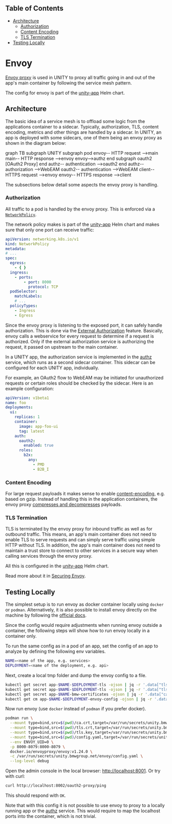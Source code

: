 <!-- mermaid is currently not directly supported, see: https://pages.github.com/versions/ -->
<!-- as workaround use: https://jojozhuang.github.io/tutorial/jekyll-diagram-with-mermaid/-->
<!-- for latest version, check: https://unpkg.com/mermaid-->
<script type="text/javascript" src="https://unpkg.com/mermaid"></script>
<script>$(document).ready(function() { mermaid.initialize({ theme: 'neutral'}); });</script>

## Table of Contents

<!-- START doctoc generated TOC please keep comment here to allow auto update -->
<!-- DON'T EDIT THIS SECTION, INSTEAD RE-RUN doctoc TO UPDATE -->

- [Architecture](#architecture)
  - [Authorization](#authorization)
  - [Content Encoding](#content-encoding)
  - [TLS Termination](#tls-termination)
- [Testing Locally](#testing-locally)

<!-- END doctoc generated TOC please keep comment here to allow auto update -->

# Envoy

[Envoy proxy](https://www.envoyproxy.io) is used in UNITY to proxy all traffic going in and out of the app's main
container by following the service mesh pattern.

The config for envoy is part of
the [unity-app](https://atc-github.azure.cloud.bmw/UNITY/unity-helm-charts/tree/main/charts/unity-app) Helm chart.

## Architecture

The basic idea of a service mesh is to offload some logic from the applications container to a sidecar. Typically,
authorization, TLS, content encoding, metrics and other things are handled by a sidecar.
In UNITY, an app is deployed with some sidecars, one of them being an envoy proxy as shown in the diagram below:

<div class="mermaid">
graph TB
subgraph UNITY
    subgraph pod
        envoy-- HTTP request -->main
        main-- HTTP response -->envoy
        envoy-->authz
    end
    subgraph oauth2 [OAuth2 Proxy]
    end
    authz-- authentication -->oauth2
end
authz-- authorization -->WebEAM
oauth2-- authentication -->WebEAM
client-- HTTPS request -->envoy
envoy-- HTTPS response -->client
</div>

The subsections below detail some aspects the envoy proxy is handling.

### Authorization

All traffic to a pod is handled by the envoy proxy. This is enforced via
a [`NetworkPolicy`](https://kubernetes.io/docs/concepts/services-networking/network-policies/).

The network policy makes is part of the
[unity-app](https://atc-github.azure.cloud.bmw/UNITY/unity-helm-charts/tree/main/charts/unity-app) Helm chart
and makes sure that only one port can receive traffic:

```yaml
apiVersion: networking.k8s.io/v1
kind: NetworkPolicy
metadata:
# ...
spec:
  egress:
    - { }
  ingress:
    - ports:
        - port: 8000
          protocol: TCP
  podSelector:
    matchLabels:
    # ...
  policyTypes:
    - Ingress
    - Egress
```

Since the envoy proxy is listening to the exposed port, it can safely handle authorization. This is done via the
[External Authorization](https://www.envoyproxy.io/docs/envoy/latest/configuration/http/http_filters/ext_authz_filter#external-authorization)
feature. Basically, envoy calls a webservice for every request to determine if a request is authorized.
Only if the external authorization service is authorizing the request, it passed on upstream to the main container.

In a UNITY app, the authorization service is implemented in the [authz](https://atc-github.azure.cloud.bmw/UNITY/authz)
service, which runs as a second sidecar container.
This sidecar can be configured for each UNITY app, individually.

For example, an OAuth2 flow to WebEAM may be initiated for unauthorized requests or certain roles should be checked by
the sidecar. Here is an example configuration:

```yaml
apiVersion: v1beta1
name: foo
deployments:
  ui:
    replicas: 1
    container:
      image: app-foo-ui
      tag: latest
    auth:
      oauth2:
        enabled: true
      roles:
        b2x:
          any:
            - PMD
            - B2B_I
```

### Content Encoding

For large request payloads it makes sense to
enable [content-encoding](https://developer.mozilla.org/en-US/docs/Web/HTTP/Headers/Content-Encoding), e.g. based on
gzip. Instead of handling this in the application containers, the envoy proxy
[compresses and decompresses](https://www.envoyproxy.io/docs/envoy/latest/start/sandboxes/gzip.html) payloads.

### TLS Termination

TLS is terminated by the envoy proxy for inbound traffic as well as for outbound traffic.
This means, an app's main container does not need to enable TLS to serve requests and can simply serve traffic using
simple HTTP without TLS.
In addition, the app's main container does not need to maintain a trust store to connect to other services in a secure
way when calling services through the envoy proxy.

All this is configured in the
[unity-app](https://atc-github.azure.cloud.bmw/UNITY/unity-helm-charts/tree/main/charts/unity-app) Helm chart.

Read more about it in [Securing Envoy](https://www.envoyproxy.io/docs/envoy/latest/start/quick-start/securing.html).

## Testing Locally

The simplest setup is to run envoy as docker container locally using `docker` or `podman`.
Alternatively, it is also possible to install envoy directly on the machine by following
the [official docs](https://www.envoyproxy.io/docs/envoy/latest/start/install).

Since the config would require adjustments when running envoy outside a container, the following steps will show how to
run envoy locally in a container only.

To run the same config as in a pod of an app, set the config of an app to analyze by defining the following env
variables.

```bash
NAME=<name of the app, e.g. services>
DEPLOYMENT=<name of the deployment, e.g. api>
```

Next, create a local tmp folder and dump the envoy config to a file.

```bash
kubectl get secret app-$NAME-$DEPLOYMENT-tls -ojson | jq -r '.data["tls.crt"] | @base64d'  > tls.crt
kubectl get secret app-$NAME-$DEPLOYMENT-tls -ojson | jq -r '.data["tls.key"] | @base64d'  > tls.key
kubectl get secret app-$NAME-bmw-certificates -ojson | jq -r '.data["ca.crt"] | @base64d'  > ca.crt
kubectl get cm app-$NAME-$DEPLOYMENT-envoy-config -ojson | jq -r '.data["config.yaml"]' > config.yaml
```

Now run envoy (use `docker` instead of `podman` if you prefer docker).

```bash
podman run \
  --mount type=bind,src=$(pwd)/ca.crt,target=/var/run/secrets/unity.bmwgroup.net/ca/ca.crt \
  --mount type=bind,src=$(pwd)/tls.crt,target=/var/run/secrets/unity.bmwgroup.net/tls/tls.crt \
  --mount type=bind,src=$(pwd)/tls.key,target=/var/run/secrets/unity.bmwgroup.net/tls/tls.key \
  --mount type=bind,src=$(pwd)/config.yaml,target=/var/run/secrets/unity.bmwgroup.net/envoy/config.yaml \
  --env ENVOY_UID=0 \
  -p 8000-8079:8000-8079 \
  docker.io/envoyproxy/envoy:v1.24.0 \
  -c /var/run/secrets/unity.bmwgroup.net/envoy/config.yaml \
  --log-level debug
```

Open the admin console in the local browser: [http://localhost:8001](http://localhost:8001).
Or try with curl:

```bash
curl http://localhost:8002/oauth2-proxy/ping
```

This should respond with `OK`.

Note that with this config it is not possible to use envoy to proxy to a locally running app or the
[authz](https://atc-github.azure.cloud.bmw/UNITY/authz) service. This would require to map the localhost ports into
the container, which is not trivial.

